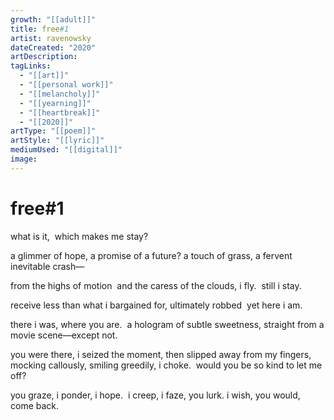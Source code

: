 ```yaml
---
growth: "[[adult]]"
title: free#1
artist: ravenowsky
dateCreated: "2020"
artDescription:
tagLinks:
  - "[[art]]"
  - "[[personal work]]"
  - "[[melancholy]]"
  - "[[yearning]]"
  - "[[heartbreak]]"
  - "[[2020]]"
artType: "[[poem]]"
artStyle: "[[lyric]]"
mediumUsed: "[[digital]]"
image:
---
```

# free#1

what is it, 
which makes me stay?

a glimmer of hope,
a promise of a future?
a touch of grass,
a fervent inevitable crash—

from the highs of motion 
and the caress of the clouds, i fly. 
still i stay. 

receive less than what i bargained for,
ultimately robbed 
yet here i am. 

there i was, where you are. 
a hologram of subtle sweetness,
straight from a movie scene—except not. 

you were there, i seized the moment,
then slipped away from my fingers,
mocking callously,
smiling greedily, i choke. 
would you be so kind to let me off? 

you graze, i ponder, i hope. 
i creep, i faze, you lurk.
i wish, you would, come back.